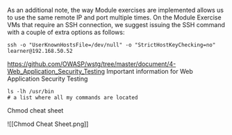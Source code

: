 As an additional note, the way Module exercises are implemented allows us to use the same remote IP and port multiple times. On the Module Exercise VMs that require an SSH connection, we suggest issuing the SSH command with a couple of extra options as follows:

```
ssh -o "UserKnownHostsFile=/dev/null" -o "StrictHostKeyChecking=no" learner@192.168.50.52
```

https://github.com/OWASP/wstg/tree/master/document/4-Web_Application_Security_Testing
Important information for Web Application Security Testing

	ls -lh /usr/bin
	# a list where all my commands are located

Chmod cheat sheet

![[Chmod Cheat Sheet.png]]


